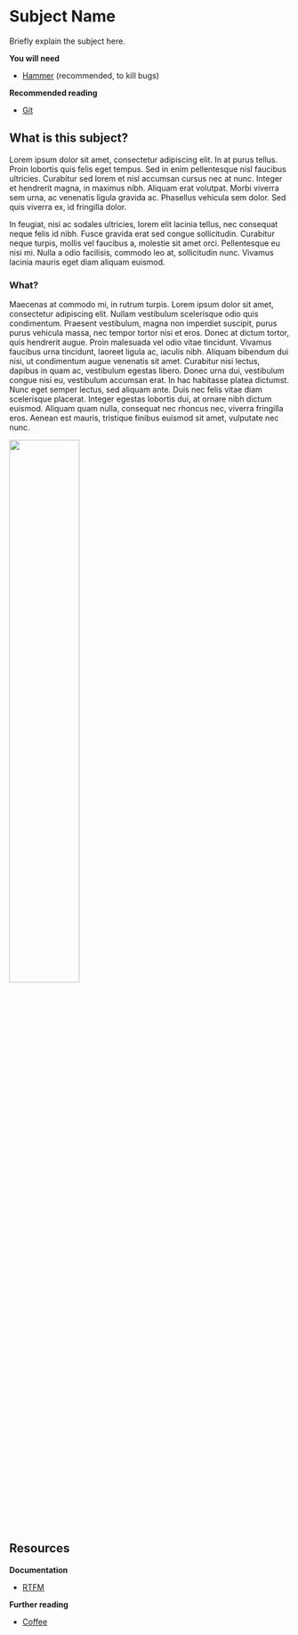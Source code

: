 # Subject Name

Briefly explain the subject here.

<!-- slide-include ../../BANNER.md -->

**You will need**

- [Hammer][hammer] (recommended, to kill bugs)

**Recommended reading**

- [Git][git]

<!-- START doctoc -->
<!-- END doctoc-->

## What is this subject?

<!-- slide-column 60 -->

Lorem ipsum dolor sit amet, consectetur adipiscing elit. In at purus tellus. Proin lobortis quis felis eget tempus. Sed in enim pellentesque nisl faucibus ultricies. Curabitur sed lorem et nisl accumsan cursus nec at nunc. Integer et hendrerit magna, in maximus nibh. Aliquam erat volutpat. Morbi viverra sem urna, ac venenatis ligula gravida ac. Phasellus vehicula sem dolor. Sed quis viverra ex, id fringilla dolor.

<!-- slide-column -->

In feugiat, nisi ac sodales ultricies, lorem elit lacinia tellus, nec consequat neque felis id nibh. Fusce gravida erat sed congue sollicitudin. Curabitur neque turpis, mollis vel faucibus a, molestie sit amet orci. Pellentesque eu nisi mi. Nulla a odio facilisis, commodo leo at, sollicitudin nunc. Vivamus lacinia mauris eget diam aliquam euismod.

### What?

Maecenas at commodo mi, in rutrum turpis. Lorem ipsum dolor sit amet, consectetur adipiscing elit. Nullam vestibulum scelerisque odio quis condimentum. Praesent vestibulum, magna non imperdiet suscipit, purus purus vehicula massa, nec tempor tortor nisi et eros. Donec at dictum tortor, quis hendrerit augue. Proin malesuada vel odio vitae tincidunt. Vivamus faucibus urna tincidunt, laoreet ligula ac, iaculis nibh. Aliquam bibendum dui nisi, ut condimentum augue venenatis sit amet. Curabitur nisi lectus, dapibus in quam ac, vestibulum egestas libero. Donec urna dui, vestibulum congue nisi eu, vestibulum accumsan erat. In hac habitasse platea dictumst. Nunc eget semper lectus, sed aliquam ante. Duis nec felis vitae diam scelerisque placerat. Integer egestas lobortis dui, at ornare nibh dictum euismod. Aliquam quam nulla, consequat nec rhoncus nec, viverra fringilla eros. Aenean est mauris, tristique finibus euismod sit amet, vulputate nec nunc.

<p class='center'><img src='images/what.png' width='50%' /></p>

## Resources

**Documentation**

- [RTFM][rtfm]

**Further reading**

- [Coffee][coffee]

[coffee]: https://en.wikipedia.org/wiki/Coffee
[git]: ../git/
[hammer]: https://en.wikipedia.org/wiki/Hammer
[rtfm]: https://en.wikipedia.org/wiki/RTFM
